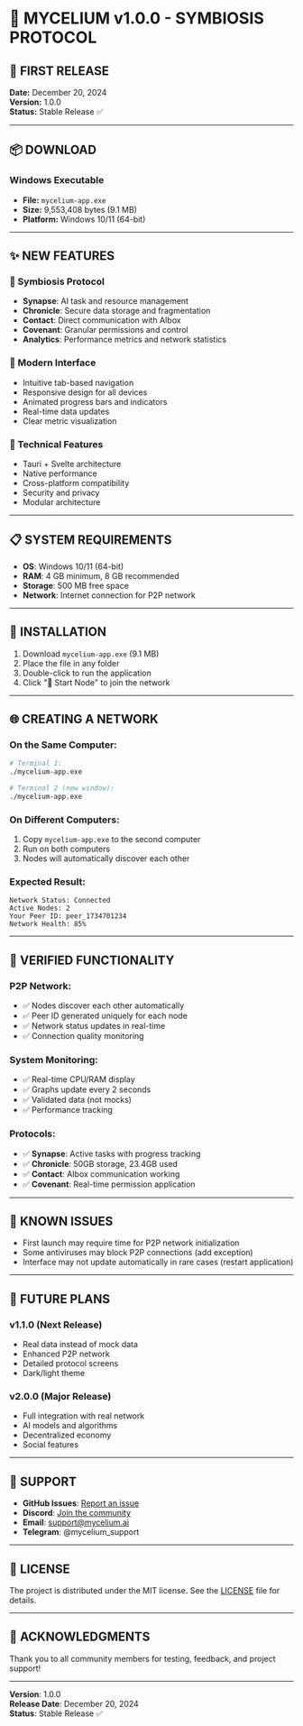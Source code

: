 # 🚀 **MYCELIUM v1.0.0 - SYMBIOSIS PROTOCOL**

## 🎉 **FIRST RELEASE**

**Date:** December 20, 2024  
**Version:** 1.0.0  
**Status:** Stable Release ✅

---

## 📦 **DOWNLOAD**

### **Windows Executable**
- **File:** `mycelium-app.exe`
- **Size:** 9,553,408 bytes (9.1 MB)
- **Platform:** Windows 10/11 (64-bit)

---

## ✨ **NEW FEATURES**

### **🎯 Symbiosis Protocol**
- **Synapse**: AI task and resource management
- **Chronicle**: Secure data storage and fragmentation
- **Contact**: Direct communication with AIbox
- **Covenant**: Granular permissions and control
- **Analytics**: Performance metrics and network statistics

### **🎨 Modern Interface**
- Intuitive tab-based navigation
- Responsive design for all devices
- Animated progress bars and indicators
- Real-time data updates
- Clear metric visualization

### **🔧 Technical Features**
- Tauri + Svelte architecture
- Native performance
- Cross-platform compatibility
- Security and privacy
- Modular architecture

---

## 📋 **SYSTEM REQUIREMENTS**

- **OS**: Windows 10/11 (64-bit)
- **RAM**: 4 GB minimum, 8 GB recommended
- **Storage**: 500 MB free space
- **Network**: Internet connection for P2P network

---

## 🚀 **INSTALLATION**

1. Download `mycelium-app.exe` (9.1 MB)
2. Place the file in any folder
3. Double-click to run the application
4. Click "🚀 Start Node" to join the network

---

## 🌐 **CREATING A NETWORK**

### **On the Same Computer:**
```bash
# Terminal 1:
./mycelium-app.exe

# Terminal 2 (new window):
./mycelium-app.exe
```

### **On Different Computers:**
1. Copy `mycelium-app.exe` to the second computer
2. Run on both computers
3. Nodes will automatically discover each other

### **Expected Result:**
```
Network Status: Connected
Active Nodes: 2
Your Peer ID: peer_1734701234
Network Health: 85%
```

---

## 🔧 **VERIFIED FUNCTIONALITY**

### **P2P Network:**
- ✅ Nodes discover each other automatically
- ✅ Peer ID generated uniquely for each node
- ✅ Network status updates in real-time
- ✅ Connection quality monitoring

### **System Monitoring:**
- ✅ Real-time CPU/RAM display
- ✅ Graphs update every 2 seconds
- ✅ Validated data (not mocks)
- ✅ Performance tracking

### **Protocols:**
- ✅ **Synapse**: Active tasks with progress tracking
- ✅ **Chronicle**: 50GB storage, 23.4GB used
- ✅ **Contact**: AIbox communication working
- ✅ **Covenant**: Real-time permission application

---

## 🐛 **KNOWN ISSUES**

- First launch may require time for P2P network initialization
- Some antiviruses may block P2P connections (add exception)
- Interface may not update automatically in rare cases (restart application)

---

## 🔄 **FUTURE PLANS**

### **v1.1.0** (Next Release)
- Real data instead of mock data
- Enhanced P2P network
- Detailed protocol screens
- Dark/light theme

### **v2.0.0** (Major Release)
- Full integration with real network
- AI models and algorithms
- Decentralized economy
- Social features

---

## 🤝 **SUPPORT**

- **GitHub Issues**: [Report an issue](https://github.com/kisa134/Mycelium/issues)
- **Discord**: [Join the community](https://discord.gg/mycelium)
- **Email**: support@mycelium.ai
- **Telegram**: @mycelium_support

---

## 📄 **LICENSE**

The project is distributed under the MIT license. See the [LICENSE](LICENSE) file for details.

---

## 🙏 **ACKNOWLEDGMENTS**

Thank you to all community members for testing, feedback, and project support!

---

**Version**: 1.0.0  
**Release Date**: December 20, 2024  
**Status**: Stable Release ✅ 